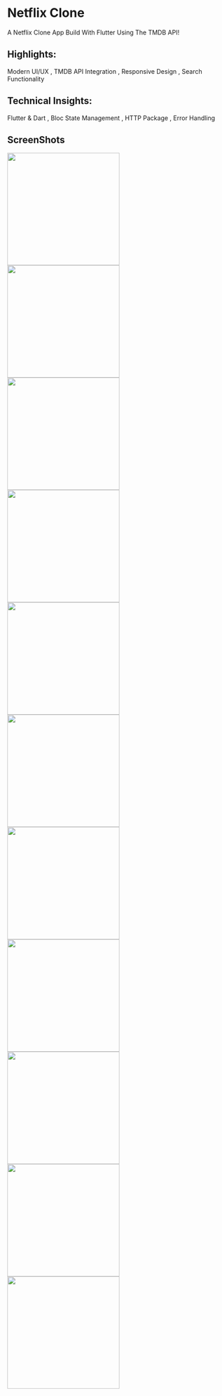 <h1>Netflix Clone</h1>

<p>A Netflix Clone App Build With Flutter Using The TMDB API!</p>

<h2>Highlights:</h2>

<P>Modern UI/UX , TMDB API Integration , Responsive Design , Search Functionality</P>
 
<h2>Technical Insights:</h2>

<p>Flutter & Dart , Bloc State Management , HTTP Package , Error Handling</p>

<h2>ScreenShots</h2>

<div>
<img src="screenshots/Screenshot_1717423029.png" width=256 style:inline-block/>
<img src="screenshots/Screenshot_1717423032.png" width=256 style:inline-block/>
<img src="screenshots/Screenshot_1717423043.png" width=256 style:inline-block/>
</div>

<div>
<img src="screenshots/Screenshot_1717423051.png" width=256 style:inline-block/>
<img src="screenshots/Screenshot_1717423058.png" width=256 style:inline-block/>
<img src="screenshots/Screenshot_1717423084.png" width=256 style:inline-block/>
</div>

<div>
<img src="screenshots/Screenshot_1717478143.png" width=256 style:inline-block/>
<img src="screenshots/Screenshot_1717425245.png" width=256 style:inline-block/>
<img src="screenshots/Screenshot_1717425250.png" width=256 style:inline-block/>
</div>

<div>
<img src="screenshots/Screenshot_1717425253.png" width=256 style:inline-block/>
<img src="screenshots/Screenshot_1717478117.png" width=256 style:inline-block/>
</div>



